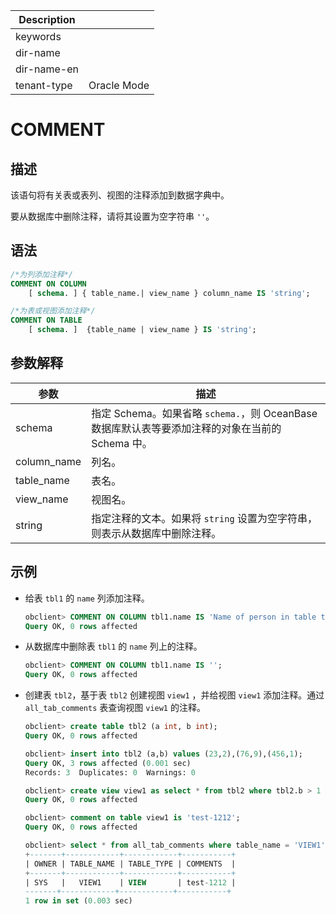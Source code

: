| Description   |                 |
|---------------|-----------------|
| keywords      |                 |
| dir-name      |                 |
| dir-name-en   |                 |
| tenant-type   | Oracle Mode     |

# COMMENT

## 描述

该语句将有关表或表列、视图的注释添加到数据字典中。

要从数据库中删除注释，请将其设置为空字符串 `''`。

## 语法

```sql
/*为列添加注释*/
COMMENT ON COLUMN
    [ schema. ] { table_name.| view_name } column_name IS 'string';

/*为表或视图添加注释*/
COMMENT ON TABLE
    [ schema. ]  {table_name | view_name } IS 'string';
```

## 参数解释

|     参数      |                                  描述                                   |
|-------------|-----------------------------------------------------------------------|
| schema      | 指定 Schema。如果省略 `schema.`，则 OceanBase 数据库默认表等要添加注释的对象在当前的 Schema 中。 |
| column_name | 列名。                                                                   |
| table_name  | 表名。                                                                   |
| view_name   | 视图名。                                                                  |
| string      | 指定注释的文本。如果将 `string` 设置为空字符串，则表示从数据库中删除注释。           |

## 示例

* 给表 `tbl1` 的 `name` 列添加注释。

  ```sql
  obclient> COMMENT ON COLUMN tbl1.name IS 'Name of person in table tbl1';
  Query OK, 0 rows affected
  ```

* 从数据库中删除表 `tbl1` 的 `name` 列上的注释。

  ```sql
  obclient> COMMENT ON COLUMN tbl1.name IS '';
  Query OK, 0 rows affected
  ```

* 创建表 `tbl2`，基于表 `tbl2` 创建视图 `view1` ，并给视图 `view1` 添加注释。通过 `all_tab_comments` 表查询视图 `view1` 的注释。

  ```sql
  obclient> create table tbl2 (a int, b int);
  Query OK, 0 rows affected

  obclient> insert into tbl2 (a,b) values (23,2),(76,9),(456,1);
  Query OK, 3 rows affected (0.001 sec)
  Records: 3  Duplicates: 0  Warnings: 0

  obclient> create view view1 as select * from tbl2 where tbl2.b > 1 with check option;
  Query OK, 0 rows affected

  obclient> comment on table view1 is 'test-1212';
  Query OK, 0 rows affected

  obclient> select * from all_tab_comments where table_name = 'VIEW1';
  +-------+------------+------------+-----------+
  | OWNER | TABLE_NAME | TABLE_TYPE | COMMENTS  |
  +-------+------------+------------+-----------+
  | SYS   |   VIEW1    | VIEW       | test-1212 |
  -------+------------+------------+-----------+
  1 row in set (0.003 sec)
  ```

